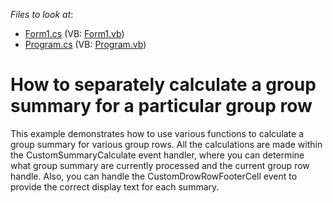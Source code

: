 <!-- default file list -->
*Files to look at*:

* [Form1.cs](./CS/Form1.cs) (VB: [Form1.vb](./VB/Form1.vb))
* [Program.cs](./CS/Program.cs) (VB: [Program.vb](./VB/Program.vb))
<!-- default file list end -->
# How to separately calculate a group summary for a particular group row


<p>This example demonstrates how to use various functions to calculate a group summary for various group rows. All the calculations are made within the CustomSummaryCalculate event handler, where you can determine what group summary are currently processed and the current group row handle. Also, you can handle the CustomDrowRowFooterCell event to provide the correct display text for each summary.</p>

<br/>


